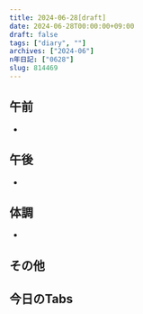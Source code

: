 ```yaml
---
title: 2024-06-28[draft]
date: 2024-06-28T00:00:00+09:00
draft: false
tags: ["diary", ""]
archives: ["2024-06"]
n年日記: ["0628"]
slug: 814469
---
```

## 午前
- 
## 午後
- 
## 体調
- 
## その他
## 今日のTabs